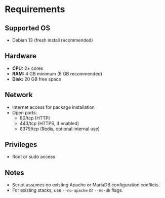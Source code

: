 # Requirements

## Supported OS
- Debian 13 (fresh install recommended)

## Hardware
- **CPU:** 2+ cores
- **RAM:** 4 GB minimum (8 GB recommended)
- **Disk:** 20 GB free space

## Network
- Internet access for package installation
- Open ports:
  - 80/tcp (HTTP)
  - 443/tcp (HTTPS, if enabled)
  - 6379/tcp (Redis, optional internal use)

## Privileges
- Root or sudo access

## Notes
- Script assumes no existing Apache or MariaDB configuration conflicts.
- For existing stacks, use `--no-apache` or `--no-db` flags.
